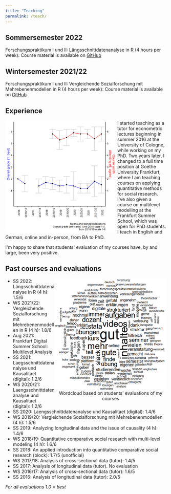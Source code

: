 ```yaml
---
title: "Teaching"
permalink: /teach/
---
```


Sommersemester 2022
------
Forschungspraktikum I und II: Längsschnittdatenanalyse in R (4 hours per week): Course material is available on [GitHub](https://github.com/czymara/longanalysisSS22)

Wintersemester 2021/22
------
Forschungspraktikum I und II: Vergleichende Sozialforschung mit Mehrebenenmodellen in R (4 hours per week): Course material is available on [GitHub](https://github.com/czymara/CompSocResearchWS21)


Experience
------
<img src="/images/evalovertime.png" width="350" height="350" align="left">

I started teaching as a tutor for econometric lectures beginning in summer 2016 at the University of Cologne, while working on my PhD. Two years later, I changed to a full time position at Goethe University Frankfurt, where I am teaching courses on applying quantitative methods for social research. I've also given a course on multilevel modelling at the Frankfurt Summer School, which was open for PhD students. I teach in English and German, online and in-person, from BA to PhD.

I'm happy to share that students' evaluation of my courses have, by and large, been very positive.


Past courses and evaluations
------

<div style="width:350px;height:350;float: right;">
    <img src="/images/lehrewordcloud.png" width="350" height="350" align="right" title="Wordcloud based on students' evaluations of my courses">
    <figcaption align = "center">Wordcloud based on students' evaluations of my courses</figcaption>
</div>

- SS 2022: Längsschnittdatenanalyse in R (4 h): 1.5/6
- WS 2021/22: Vergleichende Sozialforschung mit Mehrebenenmodellen in R (4 h): 1.8/6
- Aug 2021: Frankfurt Digital Summer School: Multilevel Analysis
- SS 2021: Laegsschnittdatenanalyse und Kausalitaet (digital): 1.2/6
- WS 2020/21: Laengsschnittdatenanalyse und Kausalitaet (digital): 1.2/6
- SS 2020: Laengsschnittdatenanalyse und Kausalitaet (digital): 1.4/6
- WS 2019/20: Vergleichende Sozialforschung mit Mehrebenenmodellen (4 h): 1.5/6
- SS 2019: Analyzing longitudinal data and the issue of causality (4 h): 1.4/6
- WS 2018/19: Quantitative comparative social research with multi-level modeling (4 h): 1.6/6
- SS 2018: An applied introduction into quantitative comparative social research (block): 1.7/5 (unofficial)
- WS 2017/18: Analysis of cross-sectional data (tutor): 1.4/5
- SS 2017: Analysis of longitudinal data (tutor). No evaluation
- WS 2016/17: Analysis of cross-sectional data (tutor): 1.6/5
- SS 2016: Analysis of longitudinal data (tutor): 2.0/5

*For all evaluations 1.0 = best*


